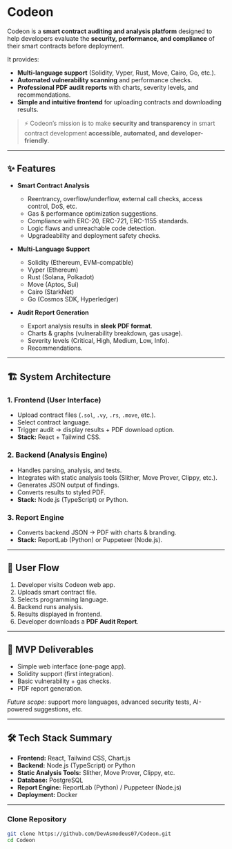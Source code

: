 # Codeon

Codeon is a **smart contract auditing and analysis platform** designed to help developers evaluate the **security, performance, and compliance** of their smart contracts before deployment.  

It provides:
- **Multi-language support** (Solidity, Vyper, Rust, Move, Cairo, Go, etc.).
- **Automated vulnerability scanning** and performance checks.
- **Professional PDF audit reports** with charts, severity levels, and recommendations.
- **Simple and intuitive frontend** for uploading contracts and downloading results.  

> ⚡ Codeon’s mission is to make **security and transparency** in smart contract development **accessible, automated, and developer-friendly**.  

---

## ✨ Features

- **Smart Contract Analysis**
  - Reentrancy, overflow/underflow, external call checks, access control, DoS, etc.
  - Gas & performance optimization suggestions.
  - Compliance with ERC-20, ERC-721, ERC-1155 standards.
  - Logic flaws and unreachable code detection.
  - Upgradeability and deployment safety checks.

- **Multi-Language Support**
  - Solidity (Ethereum, EVM-compatible)
  - Vyper (Ethereum)
  - Rust (Solana, Polkadot)
  - Move (Aptos, Sui)
  - Cairo (StarkNet)
  - Go (Cosmos SDK, Hyperledger)

- **Audit Report Generation**
  - Export analysis results in **sleek PDF format**.
  - Charts & graphs (vulnerability breakdown, gas usage).
  - Severity levels (Critical, High, Medium, Low, Info).
  - Recommendations.

---

## 🏗️ System Architecture

### 1. Frontend (User Interface)
- Upload contract files (`.sol`, `.vy`, `.rs`, `.move`, etc.).
- Select contract language.
- Trigger audit → display results + PDF download option.
- **Stack:** React + Tailwind CSS.

### 2. Backend (Analysis Engine)
- Handles parsing, analysis, and tests.
- Integrates with static analysis tools (Slither, Move Prover, Clippy, etc.).
- Generates JSON output of findings.
- Converts results to styled PDF.
- **Stack:** Node.js (TypeScript) or Python.

### 3. Report Engine
- Converts backend JSON → PDF with charts & branding.
- **Stack:** ReportLab (Python) or Puppeteer (Node.js).

---

## 🔄 User Flow
1. Developer visits Codeon web app.  
2. Uploads smart contract file.  
3. Selects programming language.  
4. Backend runs analysis.  
5. Results displayed in frontend.  
6. Developer downloads a **PDF Audit Report**.  

---

## 🎯 MVP Deliverables
- Simple web interface (one-page app).  
- Solidity support (first integration).  
- Basic vulnerability + gas checks.  
- PDF report generation.  

_Future scope:_ support more languages, advanced security tests, AI-powered suggestions, etc.

---

## 🛠️ Tech Stack Summary
- **Frontend:** React, Tailwind CSS, Chart.js  
- **Backend:** Node.js (TypeScript) or Python  
- **Static Analysis Tools:** Slither, Move Prover, Clippy, etc.  
- **Database:** PostgreSQL 
- **Report Engine:** ReportLab (Python) / Puppeteer (Node.js)  
- **Deployment:** Docker 

---

### Clone Repository
```bash
git clone https://github.com/DevAsmodeus07/Codeon.git
cd Codeon
